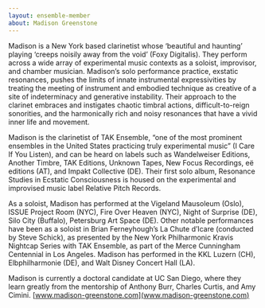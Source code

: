 ```yaml
---
layout: ensemble-member
about: Madison Greenstone
---
```

Madison is a New York based clarinetist whose ‘beautiful and haunting’ playing ‘creeps noisily away from the void’ (Foxy Digitalis). They perform across a wide array of experimental music contexts as a soloist, improvisor, and chamber musician. Madison’s solo performance practice, exstatic resonances, pushes the limits of innate instrumental expressivities by treating the meeting of instrument and embodied technique as creative of a site of indeterminacy and generative instability. Their approach to the clarinet embraces and instigates chaotic timbral actions, difficult-to-reign sonorities, and the harmonically rich and noisy resonances that have a vivid inner life and movement.

Madison is the clarinetist of TAK Ensemble, “one of the most prominent ensembles in the United States practicing truly experimental music” (I Care If You Listen), and can be heard on labels such as Wandelweiser Editions, Another Timbre, TAK Editions, Unknown Tapes, New Focus Recordings, eë editions (AT), and Impakt Collective (DE). Their first solo album, Resonance Studies in Ecstatic Consciousness is housed on the experimental and improvised music label Relative Pitch Records.

As a soloist, Madison has performed at the Vigeland Mausoleum (Oslo), ISSUE Project Room (NYC), Fire Over Heaven (NYC), Night of Surprise (DE), Silo City (Buffalo), Petersburg Art Space (DE). Other notable performances have been as a soloist in Brian Ferneyhough’s La Chute d’Icare (conducted by Steve Schick), as presented by the New York Philharmonic Kravis Nightcap Series with TAK Ensemble, as part of the Merce Cunningham Centennial in Los Angeles. Madison has performed in the KKL Luzern (CH), Elbphilharmonie (DE), and Walt Disney Concert Hall (LA).

Madison is currently a doctoral candidate at UC San Diego, where they learn greatly from the mentorship of Anthony Burr, Charles Curtis, and Amy Cimini. [www.madison-greenstone.com](www.madison-greenstone.com)
